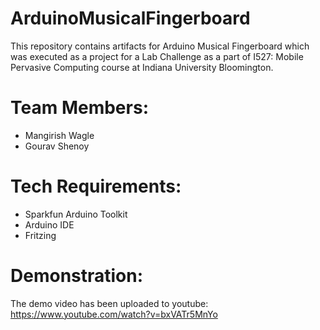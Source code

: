 # ArduinoMusicalFingerboard
This repository contains artifacts for Arduino Musical Fingerboard which was executed as a project for a Lab Challenge as a part of I527: Mobile Pervasive Computing course at Indiana University Bloomington.

# Team Members:
- Mangirish Wagle
- Gourav Shenoy

# Tech Requirements:
- Sparkfun Arduino Toolkit
- Arduino IDE
- Fritzing

# Demonstration:
 The demo video has been uploaded to youtube: https://www.youtube.com/watch?v=bxVATr5MnYo
